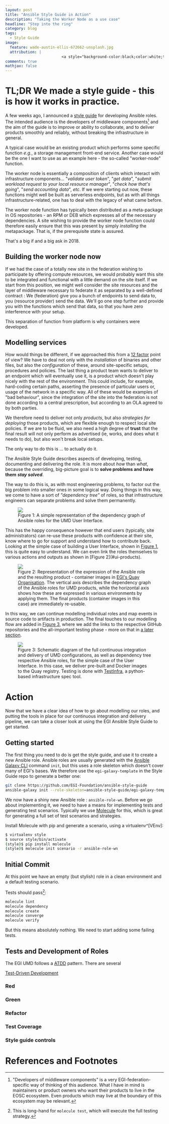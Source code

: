```yaml
---
layout: post
title: "Ansible Style Guide in Action"
description: "Taking the Worker Node as a use case"
headline: "Step into the ring"
category: blog
tags:
  - Style Guide
image: 
  feature: wade-austin-ellis-672662-unsplash.jpg
  attribution: |
                         <a style="background-color:black;color:white;text-decoration:none;padding:4px 6px;font-family:-apple-system, BlitemFont, &quot;San Francisco&quot;, &quot;Helvetica Neue&quot;, Helvetica, Ubuntu, Roboto, Noto, &quot;Segoe UI&quot;, Arial, sans-serif;font-size:12px;font-weight:bold;line-height:1.2;display:inline-block;border-radius:3px" href="https://unsplash.com/@wadeaustinellis?utm_medium=referral&amp;utm_campaign=photographer-credit&amp;utm_content=creditBadge" target="_blank" rel="noopener noreferrer" title="Download free do whatever you want high-resolution photos from Wade Austin Ellis"><span style="display:inline-block;padding:2px 3px"><svg xmlns="http://www.w3.org/2000/svg" style="height:12px;width:auto;position:relative;vertical-align:middle;top:-1px;fill:white" viewBox="0 0 32 32"><title>unsplash-logo</title><path d="M20.8 18.1c0 2.7-2.2 4.8-4.8 4.8s-4.8-2.1-4.8-4.8c0-2.7 2.2-4.8 4.8-4.8 2.7.1 4.8 2.2 4.8 4.8zm11.2-7.4v14.9c0 2.3-1.9 4.3-4.3 4.3h-23.4c-2.4 0-4.3-1.9-4.3-4.3v-15c0-2.3 1.9-4.3 4.3-4.3h3.7l.8-2.3c.4-1.1 1.7-2 2.9-2h8.6c1.2 0 2.5.9 2.9 2l.8 2.4h3.7c2.4 0 4.3 1.9 4.3 4.3zm-8.6 7.5c0-4.1-3.3-7.5-7.5-7.5-4.1 0-7.5 3.4-7.5 7.5s3.3 7.5 7.5 7.5c4.2-.1 7.5-3.4 7.5-7.5z"></path></svg></span><span style="display:inline-block;padding:2px 3px">Wade Austin Ellis</span></a>
comments: true
mathjax: false
---
```


# TL;DR We made a style guide -  this is how it works in practice.

A few weeks ago, I announced a [style guide](https://egi-foundation.github.io/ansible-style-guide) for developing Ansible roles.
The intended audience is the developers of middleware components[^AlsoEdgeComputing] and the aim of the guide is to improve or ability to collaborate, and to deliver products smoothly and reliably, without breaking the infrastructure in general.

A typical case would be an existing product which performs some specific function _e.g._, a storage management front-end service.
Another case would be the one I want to use as an example here - the so-called "worker-node" function.

The worker node is essentially a composition of clients which interact with infrastructure components... "*validate user token*", "*get data*", "*submit workload request to your local resource manager*", "*check how that's going*", "*send accounting data*", _etc_.
If we were starting out now, these functions might well be built as serverless endpoints, but as with all things infrastructure-related, one has to deal with the legacy of what came before.

The worker node function has typically been distributed as a meta-package in OS repositories - an RPM or DEB which expresses all of the necessary dependencies.
A site wishing to provide the worker node function could therefore easily ensure that this was present by simply _installing_ the metapackage.
That is, if the prerequisite state is assured.

That's a big if and a big ask in 2018.

## Building the worker node now

If we had the case of a totally new site in the federation wishing to participate by offering compute resources, we would probably want this site to be integrated and functional with a little demand on the site itself.
If we start from this position, we might well consider the site resources and the layer of middleware necessary to federate it as separated by a well-defined contract : We (federation) give you a bunch of endpoints to send data to, you (resource provider) send the data.
We'll go one step further and provide you with the functions which send that data, so that you have zero interference with your setup.

This separation of function from platform is why containers were developed.

## Modelling services

How would things be different, if we approached this from a [12 factor](http://12factor.net) point of view?
We have to deal not only with the _installation_ of binaries and other files, but also the _configuration_ of these, around site-specific setups, procedures and policies.
The last thing a product team wants to deliver to an endpoint which will eventually use it, is a product which doesn't play nicely with the rest of the environment.
This could include, for example, hard-coding certain paths, asserting the presence of particular users or, usage of the network in a specific way.
All of these would be examples of "bad behaviour", since the integration of the site into the federation is not done according to a central prescription, but according to an OLA agreed to by both parties.

We therefore need to deliver not only _products_, but also _strategies for deploying_ those products, which are flexible enough to respect local site policies.
If we are to be fluid, we also need a high degree of **trust** that the final result will not only perform as advertised (ie, works, and does what it needs to do), but also won't break local setups.

The only way to do this is ... to actually do it.

The Ansible Style Guide describes aspects of developing, testing, documenting and delivering the role.
It is more about _how_ than _what_, because the overriding, big-picture goal is to **solve problems and have them** _**stay solved**_.

The way to do this is, as with most engineering problems, to factor out the big problem into smaller ones in some logical way.
Doing things in this way, we come to have a sort of _"dependency tree"_ of roles, so that infrastructure engineers can separate problems and solve them permanently.

<figure id="ui">
<img src="{{ site.url}}/images/umd-ui.png">
<figcaption>
Figure 1: A simple representation of the dependency graph of Ansible roles for the UMD User Interface.
</figcaption>
</figure>
This has the happy consequence however that end users (typically, site administrators) can re-use these products with confidence at their site, know where to go for support and understand how to contribute back.
Looking at the simple case of building a User Interface, shown in <a href="#ui">Figure 1</a>, this is quite easy to understand.
We can even link the roles themselves to various actions and outputs as shown in [Figure 2](#ui-products).

<figure id="ui-products">
<img src="{{ site.url}}/images/umd-ui-outputs.png">
<figcaption>
Figure 2: Representation of the expression of the Ansible role and the resulting product - container images in <a href="https://quay.io/organization/egi/">EGI's Quay Organisation</a>. The vertical axis describes the dependency graph of the Ansible roles for UMD products, while the horizontal axis shows how these are expressed in various environments by applying them. The final products (container images in this case) are immediately re-usable.
</figcaption>
</figure>

In this way, we can continue modelling individual roles and map events in source code to artifacts in production. The final touches to our modelling flow are added in [Figure 3](#figure3), where we add the links to the respective GitHub repositories and the all-important testing phase - more on that in [a later section](#tests-and-development-of-roles).

<figure>
<img src="{{ site.url }}/images/umd-ui-testing-outputs.png">
<figcaption>
Figure 3: Schematic diagram of the full continuous integration and delivery of UMD configurations, as well as dependency tree respective Ansible roles, for the simple case of the User Interface. In this case, we deliver pre-built and Docker images to the Quay registry. Testing is done with <a href="http://testinfra.readthedocs.io/">TestInfra</a>, a python-based infrastructure spec tool.
</figcaption>
</figure>

# Action

Now that we have a clear idea of how to go about modelling our roles, and putting the tools in place for our continuous integration and delivery pipeline, we can take a closer look at using the EGI Ansible Style Guide to get started.

## Getting started

The first thing you need to do is get the style guide, and use it to create a new Ansible role. Ansible roles are usually generated with the  [Ansible Galaxy CLI](https://docs.ansible.com/ansible/latest/cli/ansible-galaxy.html?highlight=galaxy#init) command `init`, but this uses a role skeleton which doesn't cover many of EGI's bases.
We therefore  use the `egi-galaxy-template` in the Style Guide repo to generate a better one:

```bash
git clone https://github.com/EGI-Foundation/ansible-style-guide
ansible-galaxy init --role-skeleton=ansible-style-guide/egi-galaxy-template ansible-role-wn`
```
We now have a shiny new Ansible role : `ansible-role-wn`.
Before we go about implementing it, we need to have a means for implementing tests and generating test scenarios.
Typically we use [Molecule](http://molecule.readthedocs.io/) for this, which is great for generating a full set of test scenarios and strategies.

Install Molecule with pip and generate a scenario, using a virtualenv^[VEnv]:

```bash
$ virtualenv style
$ source style/bin/activate
(style)$ pip install molecule
(style)$ molecule init scenario -r ansible-role-wn
```

## Initial Commit

At this point we have an empty (but stylish) role in a clean environment  and a default testing scenario.

Tests should pass[^MoleculeTest]:

```bash
molecule lint
molecule dependency
molecule create
molecule converge
molecule verify
```

But this means absolutely nothing. We need to start adding some failing tests.


## Tests and Development of Roles

The EGI UMD follows a [ATDD](https://en.wikipedia.org/wiki/Acceptance_test%E2%80%93driven_development) pattern.
There are several 

[Test-Driven Development](https://en.wikipedia.org/wiki/Test-driven_development)

### Red

### Green


### Refactor


### Test Coverage


### Style guide controls


# References and Footnotes

[^AlsoEdgeComputing]: "Developers of middleware components" is a very EGI-federation-specific way of thinking of this audience. What I have in mind is maintainers or product owners who want their products to live in the EOSC ecosystem. Even products which may live at the boundary of this ecosystem may be relevant.
[^VEnv]: The virtualenv allows you to stay on a fixed Ansible, TestInfra and Molecule version (which will be requested during CI on the build platform), as well as ensure that the role is compatible between Python2 and Python3.
[^MoleculeTest]: This is long-hand for `molecule test`, which will execute the full testing strategy.